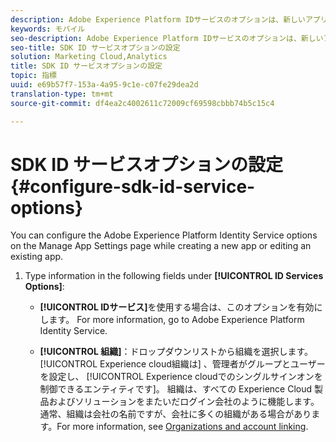 ```yaml
---
description: Adobe Experience Platform IDサービスのオプションは、新しいアプリの作成時または既存のアプリの編集時に、アプリ設定を管理ページで設定できます。
keywords: モバイル
seo-description: Adobe Experience Platform IDサービスのオプションは、新しいアプリの作成時または既存のアプリの編集時に、アプリ設定を管理ページで設定できます。
seo-title: SDK ID サービスオプションの設定
solution: Marketing Cloud,Analytics
title: SDK ID サービスオプションの設定
topic: 指標
uuid: e69b57f7-153a-4a95-9c1e-c07fe29dea2d
translation-type: tm+mt
source-git-commit: df4ea2c4002611c72009cf69598cbbb74b5c15c4

---
```



# SDK ID サービスオプションの設定 {#configure-sdk-id-service-options}

You can configure the Adobe Experience Platform Identity Service options on the Manage App Settings page while creating a new app or editing an existing app.

1. Type information in the following fields under **[!UICONTROL ID Services Options]**:

   * **[!UICONTROL IDサービス]**&#x200B;を使用する場合は、このオプションを有効にします。 For more information, go to Adobe Experience Platform Identity Service.[](https://marketing.adobe.com/resources/help/en_US/mcvid/)<!-- REKHA - don't know where this content has been migrated to. -->

   * **[!UICONTROL 組織]**：ドロップダウンリストから組織を選択します。
[!UICONTROL Experience cloud組織は] 、管理者がグループとユーザーを設定し、 [!UICONTROL Experience cloudでのシングルサインオンを制御できるエンティティです]。 組織は、すべての Experience Cloud 製品およびソリューションをまたいだログイン会社のように機能します。通常、組織は会社の名前ですが、会社に多くの組織がある場合があります。For more information, see [Organizations and account linking](https://docs.adobe.com/content/help/en/core-services/interface/manage-users-and-products/organizations.html).